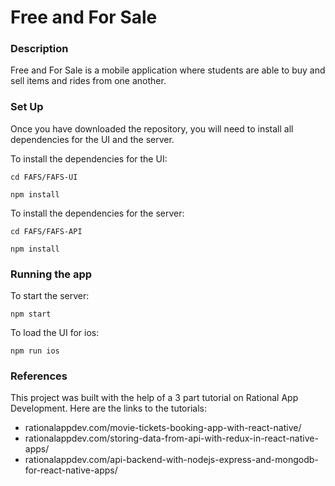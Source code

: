 # Free and For Sale

### Description 
Free and For Sale is a mobile application where students are able to buy and sell items and rides from one another. 
### Set Up

Once you have downloaded the repository, you will need to install all dependencies for the UI and the server. 

To install the dependencies for the UI:

`cd FAFS/FAFS-UI` 

`npm install`

To install the dependencies for the server:

`cd FAFS/FAFS-API`

`npm install`

### Running the app

To start the server:

`npm start`

To load the UI for ios:

`npm run ios`


### References

  This project was built with the help of a 3 part tutorial on Rational App Development. Here are the links to the tutorials: 
  - rationalappdev.com/movie-tickets-booking-app-with-react-native/
  - rationalappdev.com/storing-data-from-api-with-redux-in-react-native-apps/
  - rationalappdev.com/api-backend-with-nodejs-express-and-mongodb-for-react-native-apps/
